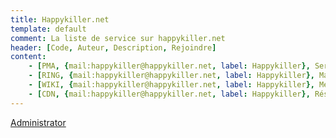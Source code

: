 ```yaml
---
title: Happykiller.net
template: default
comment: La liste de service sur happykiller.net
header: [Code, Auteur, Description, Rejoindre]
content:
    - [PMA, {mail:happykiller@happykiller.net, label: Happykiller}, Serveur PhpMyAdmin, http://pma.happykiller.net]
    - [RING, {mail:happykiller@happykiller.net, label: Happykiller}, Management, http://ring.happykiller.net]
    - [WIKI, {mail:happykiller@happykiller.net, label: Happykiller}, MediaWiki, http://wiki.happykiller.net]
    - [CDN, {mail:happykiller@happykiller.net, label: Happykiller}, Réseaux de distribution de contenu, http://cdn.happykiller.net]
---
```

[Administrator](mailto:administrator@happykiller.net)